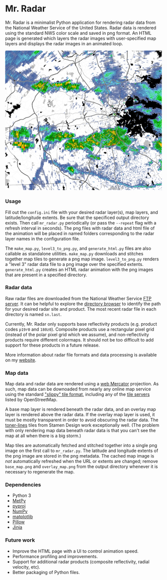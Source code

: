 # Mr. Radar

Mr. Radar is a minimalist Python application for rendering radar data
from the National Weather Service of the United States. Radar data is
rendered using the standard NWS color scale and saved in png format.
An HTML page is generated which layers the radar images with
user-specified map layers and displays the radar images in an animated
loop.

![example radar image](example.png)

### Usage

Fill out the `config.ini` file with your desired radar layer(s), map
layers, and latitude/longitude extents.  Be sure that the specificed
output directory exists.  Then call `mr_radar.py` periodically (or
pass the `--repeat` flag with a refresh interval in seconds).  The png
files with radar data and html file of the animation will be placed in
named folders corresponding to the radar layer names in the configuration
file.

The `make_map.py`, `level3_to_png.py`, and `generate_html.py` files
are also callable as standalone utilities.  `make_map.py` downloads
and stitches together map tiles to generate a png map image.
`level3_to_png.py` renders a "level 3" radar data file to a png image
over the specified extents.  `generate_html.py` creates an HTML radar
animation with the png images that are present in a specified directory.

### Radar data

Raw radar files are downloaded from the National Weather Service
[FTP server](https://www.weather.gov/tg/radfiles).
It can be helpful to explore the
[directory browser](https://tgftp.nws.noaa.gov/SL.us008001/DF.of/DC.radar/)
to identify the path for your desired radar site and product.
The most recent radar file in each directory is named `sn.last`.

Currently, Mr. Radar only supports base reflectivity products
(e.g. product codes `p19r0` and `180z0`).  Composite products use a
rectangular pixel grid (instead of the polar pixel grid which we
assume), and non-reflectivity products require different colormaps.
It should not be too difficult to add support for these products in a
future release.

More information about radar file formats and data processing is
available on my [website](http://dlaw.me/weather-radar/).

### Map data

Map data and radar data are rendered using a
[web Mercator](https://en.wikipedia.org/wiki/Web_Mercator_projection)
projection.  As such, map data can be downoaded from nearly any
online map service using the standard
["slippy" tile format](https://wiki.openstreetmap.org/wiki/Slippy_map_tilenames),
including any of the
[tile servers](https://wiki.openstreetmap.org/wiki/Tile_servers)
listed by OpenStreetMap.

A base map layer is rendered beneath the radar data, and an overlay
map layer is rendered above the radar data.  If the overlay map layer
is used, it must be mostly transparent in order to avoid obscuring the
radar data.  The [toner-lines](http://maps.stamen.com/toner-lines/)
tiles from Stamen Design work exceptionally well.  (The problem with
only rendering map data beneath radar data is that you can't see the
map at all when there is a big storm.)

Map tiles are automatically fetched and stitched together into a
single png image on the first call to `mr_radar.py`.  The latitude and
longitude extents of the png image are stored in the png metadata. The
cached map image is *not* automatically refreshed when the URL or
extents are changed; remove `base_map.png` and `overlay_map.png` from
the output directory whenever it is necessary to regenerate the map.

### Dependencies

* Python 3
* [MetPy](https://unidata.github.io/MetPy/latest/index.html)
* [pyproj](https://pyproj4.github.io/pyproj/stable/)
* [NumPy](https://numpy.org/)
* [matplotlib](https://matplotlib.org/)
* [Pillow](https://pillow.readthedocs.io/en/stable/)
* [Jinja](https://jinja.palletsprojects.com/)

### Future work

* Improve the HTML page with a UI to control animation speed.
* Performance profiling and improvements.
* Support for additional radar products (composite reflectivity,
  radial velocity, etc).
* Better packaging of Python files.
